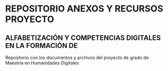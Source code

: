 # REPOSITORIO ANEXOS Y RECURSOS PROYECTO
## ALFABETIZACIÓN Y COMPETENCIAS DIGITALES EN LA FORMACIÓN DE 
Repositorio con los documentos y archivos del proyecto de grado de Maestría en Humanidades Digitales
